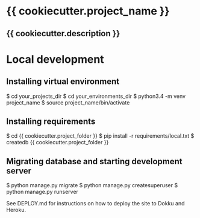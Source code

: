 # {{ cookiecutter.project_name }}
## {{ cookiecutter.description }}

# Local development
## Installing virtual environment
$ cd your_projects_dir
$ cd your_environments_dir
$ python3.4 -m venv project_name
$ source project_name/bin/activate

## Installing requirements 
$ cd {{ cookiecutter.project_folder }}
$ pip install -r requirements/local.txt
$ createdb {{ cookiecutter.project_folder }}

## Migrating database and starting development server
$ python manage.py migrate
$ python manage.py createsuperuser
$ python manage.py runserver


See DEPLOY.md for instructions on how to deploy the site to Dokku and Heroku.
